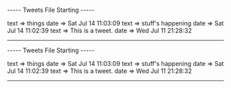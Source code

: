 ----- Tweets File Starting -----

text => things
date => Sat Jul 14 11:03:09
text => stuff's happening
date => Sat Jul 14 11:02:39
text => This is a tweet.
date => Wed Jul 11 21:28:32

--------------------------------

----- Tweets File Starting -----

text => things
date => Sat Jul 14 11:03:09
text => stuff's happening
date => Sat Jul 14 11:02:39
text => This is a tweet.
date => Wed Jul 11 21:28:32

--------------------------------
